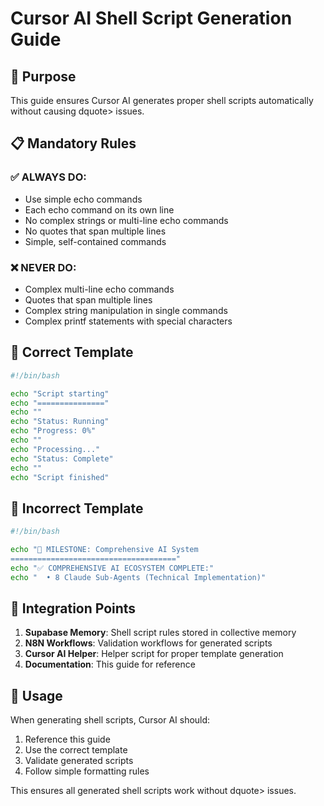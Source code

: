 # Cursor AI Shell Script Generation Guide

## 🎯 Purpose
This guide ensures Cursor AI generates proper shell scripts automatically without causing dquote> issues.

## 📋 Mandatory Rules

### ✅ ALWAYS DO:
- Use simple echo commands
- Each echo command on its own line
- No complex strings or multi-line echo commands
- No quotes that span multiple lines
- Simple, self-contained commands

### ❌ NEVER DO:
- Complex multi-line echo commands
- Quotes that span multiple lines
- Complex string manipulation in single commands
- Complex printf statements with special characters

## 🔧 Correct Template

```bash
#!/bin/bash

echo "Script starting"
echo "==============="
echo ""
echo "Status: Running"
echo "Progress: 0%"
echo ""
echo "Processing..."
echo "Status: Complete"
echo ""
echo "Script finished"
```

## 🔧 Incorrect Template

```bash
#!/bin/bash

echo "🎉 MILESTONE: Comprehensive AI System
====================================="
echo "✅ COMPREHENSIVE AI ECOSYSTEM COMPLETE:"
echo "  • 8 Claude Sub-Agents (Technical Implementation)"
```

## 🎯 Integration Points

1. **Supabase Memory**: Shell script rules stored in collective memory
2. **N8N Workflows**: Validation workflows for generated scripts
3. **Cursor AI Helper**: Helper script for proper template generation
4. **Documentation**: This guide for reference

## 🚀 Usage

When generating shell scripts, Cursor AI should:
1. Reference this guide
2. Use the correct template
3. Validate generated scripts
4. Follow simple formatting rules

This ensures all generated shell scripts work without dquote> issues.
